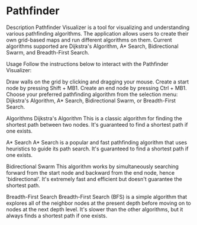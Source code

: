 # Pathfinder

Description
Pathfinder Visualizer is a tool for visualizing and understanding various pathfinding algorithms. The application allows users to create their own grid-based maps and run different algorithms on them. Current algorithms supported are Dijkstra's Algorithm, A* Search, Bidirectional Swarm, and Breadth-First Search.

Usage
Follow the instructions below to interact with the Pathfinder Visualizer:

Draw walls on the grid by clicking and dragging your mouse.
Create a start node by pressing Shift + MB1.
Create an end node by pressing Ctrl + MB1.
Choose your preferred pathfinding algorithm from the selection menu: Dijkstra's Algorithm, A* Search, Bidirectional Swarm, or Breadth-First Search.

Algorithms
Dijkstra's Algorithm
This is a classic algorithm for finding the shortest path between two nodes. It's guaranteed to find a shortest path if one exists.

A* Search
A* Search is a popular and fast pathfinding algorithm that uses heuristics to guide its path search. It's guaranteed to find a shortest path if one exists.

Bidirectional Swarm
This algorithm works by simultaneously searching forward from the start node and backward from the end node, hence 'bidirectional'. It's extremely fast and efficient but doesn't guarantee the shortest path.

Breadth-First Search
Breadth-First Search (BFS) is a simple algorithm that explores all of the neighbor nodes at the present depth before moving on to nodes at the next depth level. It's slower than the other algorithms, but it always finds a shortest path if one exists.
